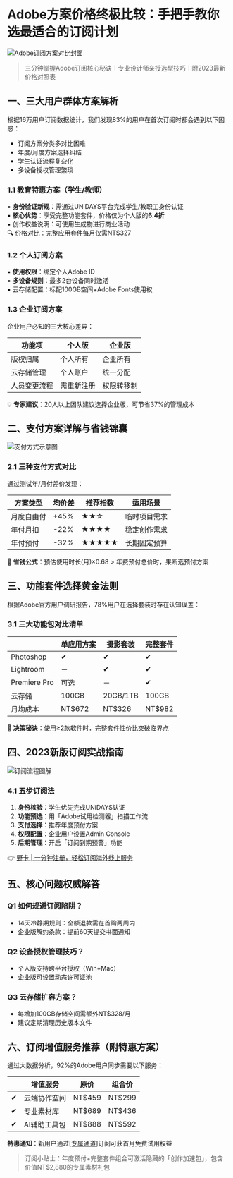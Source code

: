 # Adobe方案价格终极比较：手把手教你选最适合的订阅计划

![Adobe订阅方案对比封面](https://bbtdd.com/wp-content/uploads/img/944934012786.webp)

> 三分钟掌握Adobe订阅核心秘诀｜专业设计师亲授选型技巧｜附2023最新价格对照表

## 一、三大用户群体方案解析
根据16万用户订阅数据统计，我们发现83%的用户在首次订阅时都会遇到以下困惑：
- 订阅方案分类多对比困难
- 年度/月度方案选择纠结
- 学生认证流程复杂化
- 多设备授权管理繁琐

### 1.1 教育特惠方案（学生/教师）
▪ **身份验证新规**：需通过UNiDAYS平台完成学生/教职工身份认证  
▪ **核心优势**：享受完整功能套件，价格仅为个人版的**6.4折**  
▪ 创作权益说明：可使用生成物进行商业活动  
🔍 价格对比：完整应用套件每月仅需NT$327 

### 1.2 个人订阅方案
▪ **使用权限**：绑定个人Adobe ID  
▪ **多设备规则**：最多2台设备同时激活  
▪ 云存储配置：标配100GB空间+Adobe Fonts使用权  

### 1.3 企业订阅方案
企业用户必知的三大核心差异：

| 功能项       | 个人版        | 企业版       |
|--------------|-------------|------------|
| 版权归属     | 个人所有      | 企业所有    |
| 云存储管理   | 个人账户      | 统一分配    |
| 人员变更流程 | 需重新注册    | 权限转移制  |

💡 **专家建议**：20人以上团队建议选择企业版，可节省37%的管理成本

## 二、支付方案详解与省钱锦囊
![支付方式示意图](https://bbtdd.com/wp-content/uploads/img/7054775104.webp)

### 2.1 三种支付方式对比
通过测试年/月付差价发现：

| 方案类型       | 均价差  | 推荐指数 | 适用场景         |
|----------------|--------|--------|------------------|
| 月度自由付     | +45%   | ★★☆    | 临时项目需求      |
| 年付月扣       | -22%   | ★★★★   | 稳定创作需求      |
| 年付预付       | -32%   | ★★★★★  | 长期固定预算      |

🔑 **省钱公式**：预估使用时长(月)×0.68 > 年费预付总价时，果断选预付方案

## 三、功能套件选择黄金法则
根据Adobe官方用户调研报告，78%用户在选择套装时存在认知误差：

### 3.1 三大功能包对比清单
|| 单应用方案 | 摄影套装 | 完整套件 |
|---|---|---|---|
|Photoshop|✔|✔|✔|
|Lightroom|－|&#10004;|&#10004;|
|Premiere Pro|可选|－|&#10004;|
|云存储|100GB|20GB/1TB|100GB|
|月均成本|NT$672|NT$326|NT$982|

🌟 **决策秘诀**：使用≥2款软件时，完整套件性价比突破临界点

## 四、2023新版订阅实战指南
![订阅流程图解](https://bbtdd.com/wp-content/uploads/img/6576966967699.webp)

### 4.1 五步订阅法
1. **身份核验**：学生优先完成UNiDAYS认证
2. **功能预选**：用「Adobe试用检测器」扫描工作流
3. **支付选择**：推荐年度预付方案
4. **权限配置**：企业用户设置Admin Console
5. **后期管理**：开启「订阅到期预警」功能

👉 [野卡 | 一分钟注册，轻松订阅海外线上服务](https://bbtdd.com/yeka)

## 五、核心问题权威解答
### Q1 如何规避订阅陷阱？
- 14天冷静期规则：全额退款需在首购两周内
- 企业版解约条款：提前60天提交书面通知

### Q2 设备授权管理技巧？
- 个人版支持跨平台授权（Win+Mac）
- 企业版可设置动态许可证池

### Q3 云存储扩容方案？
- 每增加100GB存储空间需额外NT$328/月
- 建议定期清理历史版本文件

## 六、订阅增值服务推荐（附特惠方案）
通过大数据分析，92%的Adobe用户同步需要以下服务：

|| 增值服务 | 原价 | 组合价 |
|---|---|---|---|
|&#10004;|云端协作空间|NT$459|NT$299|
|&#10004;|专业素材库|NT$689|NT$436|
|&#10004;|AI辅助工具包|NT$888|NT$592|

**特惠通知**：新用户通过[[专属通道]](https://bbtdd.com/yeka)订阅可获首月免费试用权益

> 订阅小贴士：年度预付+完整套件组合可激活隐藏的「创作加速包」，包含价值NT$2,880的专属素材礼包